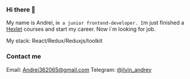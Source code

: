 ### Hi there 👋

My name is Andrei, i`m a junior frontend-developer.
I`m just finished a [Hexlet](https://hexlet.io) courses and start my career.
Now i`m looking for job.

My stack: React/Redux/Reduxjs/toolkit

### Contact me

Email: [Andrei362065@gmail.com](mailto:Andrei362065@gmail.com)
Telegram: [@ilyin_andrey](https://t.me/ilyin_andrey)

<!--
**AndreiIlin/AndreiIlin** is a ✨ _special_ ✨ repository because its `README.md` (this file) appears on your GitHub profile.

Here are some ideas to get you started:

- 🔭 I’m currently working on ...
- 🌱 I’m currently learning ...
- 👯 I’m looking to collaborate on ...
- 🤔 I’m looking for help with ...
- 💬 Ask me about ...
- 📫 How to reach me: ...
- 😄 Pronouns: ...
- ⚡ Fun fact: ...
-->
